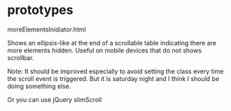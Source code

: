 prototypes
==========

moreElementsInidiator.html

Shows an ellipsis-like at the end of a scrollable table indicating there are more elements hidden. Useful on mobile devices that do not shows scrollbar.

Note: It should be improved especially to avoid setting the class every time the scroll event is triggered. But it is saturday night and I think I should be doing something else.


Or you can use jQuery slimScroll
